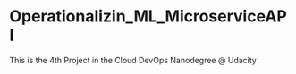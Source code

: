 # Operationalizin_ML_MicroserviceAPI
This is the 4th Project in the Cloud DevOps Nanodegree @ Udacity
